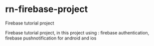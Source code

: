# rn-firebase-project
Firebase tutorial project


Firebase tutorial project, in this project using : 
firebase authentication, firebase pushnotification for android and ios
